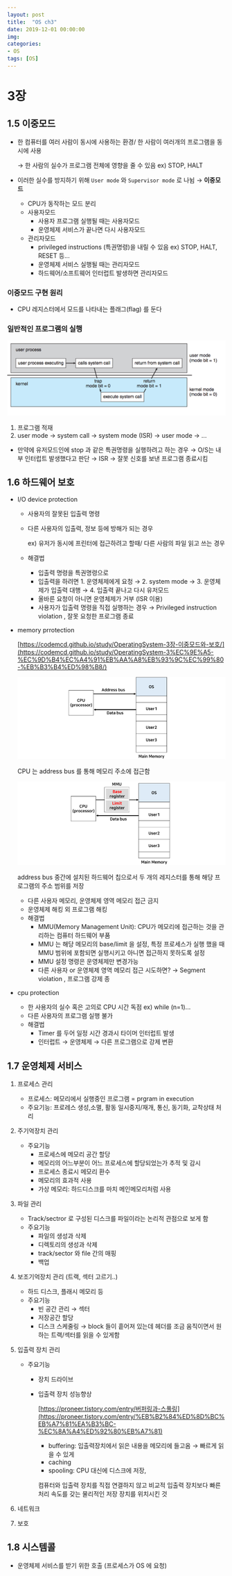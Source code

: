 ```yaml
---
layout: post
title:  "OS ch3"
date: 2019-12-01 00:00:00
img:
categories:
- OS
tags: [OS]
---
```


# 3장

## 1.5 이중모드

- 한 컴퓨터를 여러 사람이 동시에 사용하는 환경/ 한 사람이 여러개의 프로그램을 동시에 사용

    → 한 사람의 실수가 프로그램 전체에 영향을 줄 수 있음 ex) STOP, HALT

- 이러한 실수를 방지하기 위해 `User mode` 와 `Supervisor mode` 로  나뉨 → **이중모드**
    - CPU가 동작하는 모드 분리
    - 사용자모드
        - 사용자 프로그램 실행될 때는 사용자모드
        - 운영체제 서비스가 끝나면 다시 사용자모드
    - 관리자모드
        - privileged instructions (특권명령)을 내릴 수 있음 ex) STOP, HALT, RESET 등...
        - 운영체제 서비스 실행될 때는 관리자모드
        - 하드웨어/소프트웨어 인터럽트 발생하면 관리자모드

### 이중모드 구현 원리

- CPU 레지스터에서 모드를 나타내는 플래그(flag) 를 둔다

### 일반적인 프로그램의 실행

![3/Untitled.png](/assets/post_img/20191201-3-1.png)

1. 프로그램 적재 
2. user mode → system call → system mode (ISR) →  user mode → ... 
- 만약에 유저모드인에 stop 과 같은 특권명령을 실행하려고 하는 경우 → O/S는 내부 인터럽트 발생했다고 판단 →  ISR → 잘못 신호를 보낸 프로그램 종료시킴

## 1.6 하드웨어 보호

- I/O device protection
    - 사용자의 잘못된 입출력 명령
    - 다른 사용자의 입출력, 정보 등에 방해가 되는 경우

        ex) 유저가 동시에 프린터에 접근하려고 할때/ 다른 사람의 파일 읽고 쓰는 경우

    - 해결법
        - 입출력 명령을 특권명령으로
        - 입출력을 하려면 1. 운영체제에게 요청 → 2. system mode → 3. 운영체제가 입출력 대행 → 4. 입출력 끝나고 다시 유저모드
        - 올바른 요청이 아니면 운영체제가 거부 (ISR 이용)
        - 사용자가 입출력 명령을 직접 실행하는 경우 → Privileged instruction violation , 잘못 요청한 프로그램 종료
- memory prrotection

    [https://codemcd.github.io/study/OperatingSystem-3장-이중모드와-보호/](https://codemcd.github.io/study/OperatingSystem-3%EC%9E%A5-%EC%9D%B4%EC%A4%91%EB%AA%A8%EB%93%9C%EC%99%80-%EB%B3%B4%ED%98%B8/)

    ![3/Untitled%201.png](/assets/post_img/20191201-3-2.png)

    CPU 는 address bus 를 통해 메모리 주소에 접근함 

    ![3/Untitled%202.png](/assets/post_img/20191201-3-3.png)

    address bus 중간에 설치된 하드웨어 칩으로서 두 개의 레지스터를 통해 해당 프로그램의 주소 범위를 저장

    - 다른 사용자 메모리, 운영체제 영역 메모리 접근 금지
    - 운영체제 해킹 외 프로그램 해킹
    - 해결법
        - MMU(Memory Management Unit): CPU가 메모리에 접근하는 것을 관리하는 컴퓨터 하드웨어 부품
        - MMU 는 해당 메모리의 base/limit 을 설정, 특정 프로세스가 실행 했을 때 MMU 범위에 포함되면 실행시키고 아니면 접근하지 못하도록 설정
        - MMU  설정 명령은 운영체제만 변경가능
        - 다른 사용자 or 운영체제 영역 메모리 접근 시도하면? → Segment violation , 프로그램 강제 종
- cpu protection
    - 한 사용자의 실수 혹은 고의로 CPU 시간 독점 ex) while (n=1)...
    - 다른 사용자의 프로그램 실행 불가
    - 해결법
        - Timer 를 두어 일정 시간 경과시 타이머 인터럽트 발생
        - 인터럽트 → 운영체제 → 다른 프로그램으로 강제 변환

## 1.7 운영체제 서비스

1. 프로세스 관리
    - 프로세스: 메모리에서 실행중인 프로그램 = prgram in execution
    - 주요기능: 프로레스 생성,소멸, 활동 일시중지/재개, 통신, 동기화, 교착상태 처리
2. 주기억장치 관리
    - 주요기능
        - 프로세스에 메모리 공간 할당
        - 메모리의 어느부분이 어느 프로세스에 할당되었는가 추적 및 감시
        - 프로세스 종료시 메모리 환수
        - 메모리의 효과적 사용
        - 가상 메모리: 하드디스크를 마치 메인메모리처럼 사용
3. 파일 관리
    - Track/sectror 로 구성된 디스크를 파일이라는 논리적 관점으로 보게 함
    - 주요기능
        - 파일의 생성과 삭제
        - 디렉토리의 생성과 삭제
        - track/sector 와 file 간의 매핑
        - 백업
4. 보조기억장치 관리 (트랙, 섹터 고르기..)
    - 하드 디스크, 플래시 메모리 등
    - 주요기능
        - 빈 공간 관리 →  섹터
        - 저장공간 할당
        - 디스크 스케줄링 → block 들이 흩어져 있는데 헤더를 조금 움직이면서 원하는 트랙/섹터를 읽을 수 있게함
5. 입출력 장치 관리 
    - 주요기능
        - 장치 드라이브
        - 입출력 장치 성능향상

            [https://proneer.tistory.com/entry/버퍼링과-스풀링](https://proneer.tistory.com/entry/%EB%B2%84%ED%8D%BC%EB%A7%81%EA%B3%BC-%EC%8A%A4%ED%92%80%EB%A7%81)

            - buffering: 입출력장치에서 읽은 내용을 메모리에 들고옴 → 빠르게 읽을 수 있게
            - caching
            - spooling: CPU 대신에 디스크에 저장,

            컴퓨터와 입출력 장치를 직접 연결하지 않고 비교적 입출력 장치보다 빠른 처리 속도를 갖는 물리적인 저장 장치를 위치시킨 것

6. 네트워크
7. 보호 

## 1.8 시스템콜

- 운영체제 서비스를 받기 위한 호출 (프로세스가 OS 에 요청)
